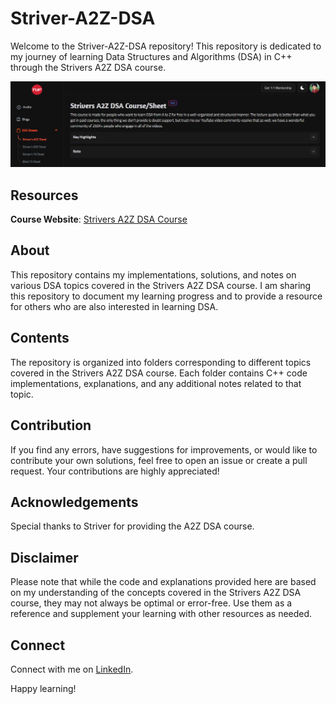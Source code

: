 # Striver-A2Z-DSA

Welcome to the Striver-A2Z-DSA repository! This repository is dedicated to my journey of learning Data Structures and Algorithms (DSA) in C++ through the Strivers A2Z DSA course.

<img src="Striver-A2Z-DSA.png" alt="Striver-A2Z-DSA">

## Resources

 **Course Website**: [Strivers A2Z DSA Course](https://takeuforward.org/strivers-a2z-dsa-course/strivers-a2z-dsa-course-sheet-2/)

## About

This repository contains my implementations, solutions, and notes on various DSA topics covered in the Strivers A2Z DSA course. I am sharing this repository to document my learning progress and to provide a resource for others who are also interested in learning DSA.

## Contents

The repository is organized into folders corresponding to different topics covered in the Strivers A2Z DSA course. Each folder contains C++ code implementations, explanations, and any additional notes related to that topic.

<!--
Here's a brief overview of the folders:

- `Arrays`: Implementations and solutions related to array data structure.
- `Linked Lists`: Implementations and solutions related to linked list data structure.
- `Stacks and Queues`: Implementations and solutions related to stack and queue data structures.
- `Trees`: Implementations and solutions related to tree data structure.
- `Graphs`: Implementations and solutions related to graph data structure.
- `Sorting and Searching`: Implementations and solutions related to sorting and searching algorithms.
- `Dynamic Programming`: Implementations and solutions related to dynamic programming problems.
-->

## Contribution

If you find any errors, have suggestions for improvements, or would like to contribute your own solutions, feel free to open an issue or create a pull request. Your contributions are highly appreciated!

## Acknowledgements

Special thanks to Striver for providing the A2Z DSA course.

## Disclaimer

Please note that while the code and explanations provided here are based on my understanding of the concepts covered in the Strivers A2Z DSA course, they may not always be optimal or error-free. Use them as a reference and supplement your learning with other resources as needed.

## Connect

 Connect with me on [LinkedIn](https://www.linkedin.com/in/paras-verma-b38bb1247/).

Happy learning!

